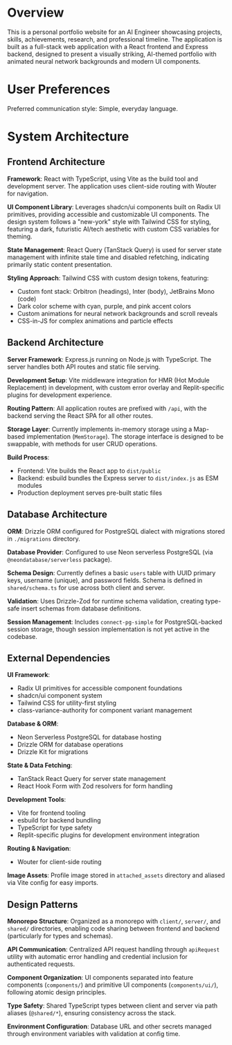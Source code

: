 # Overview

This is a personal portfolio website for an AI Engineer showcasing projects, skills, achievements, research, and professional timeline. The application is built as a full-stack web application with a React frontend and Express backend, designed to present a visually striking, AI-themed portfolio with animated neural network backgrounds and modern UI components.

# User Preferences

Preferred communication style: Simple, everyday language.

# System Architecture

## Frontend Architecture

**Framework**: React with TypeScript, using Vite as the build tool and development server. The application uses client-side routing with Wouter for navigation.

**UI Component Library**: Leverages shadcn/ui components built on Radix UI primitives, providing accessible and customizable UI components. The design system follows a "new-york" style with Tailwind CSS for styling, featuring a dark, futuristic AI/tech aesthetic with custom CSS variables for theming.

**State Management**: React Query (TanStack Query) is used for server state management with infinite stale time and disabled refetching, indicating primarily static content presentation.

**Styling Approach**: Tailwind CSS with custom design tokens, featuring:
- Custom font stack: Orbitron (headings), Inter (body), JetBrains Mono (code)
- Dark color scheme with cyan, purple, and pink accent colors
- Custom animations for neural network backgrounds and scroll reveals
- CSS-in-JS for complex animations and particle effects

## Backend Architecture

**Server Framework**: Express.js running on Node.js with TypeScript. The server handles both API routes and static file serving.

**Development Setup**: Vite middleware integration for HMR (Hot Module Replacement) in development, with custom error overlay and Replit-specific plugins for development experience.

**Routing Pattern**: All application routes are prefixed with `/api`, with the backend serving the React SPA for all other routes.

**Storage Layer**: Currently implements in-memory storage using a Map-based implementation (`MemStorage`). The storage interface is designed to be swappable, with methods for user CRUD operations.

**Build Process**: 
- Frontend: Vite builds the React app to `dist/public`
- Backend: esbuild bundles the Express server to `dist/index.js` as ESM modules
- Production deployment serves pre-built static files

## Database Architecture

**ORM**: Drizzle ORM configured for PostgreSQL dialect with migrations stored in `./migrations` directory.

**Database Provider**: Configured to use Neon serverless PostgreSQL (via `@neondatabase/serverless` package).

**Schema Design**: Currently defines a basic `users` table with UUID primary keys, username (unique), and password fields. Schema is defined in `shared/schema.ts` for use across both client and server.

**Validation**: Uses Drizzle-Zod for runtime schema validation, creating type-safe insert schemas from database definitions.

**Session Management**: Includes `connect-pg-simple` for PostgreSQL-backed session storage, though session implementation is not yet active in the codebase.

## External Dependencies

**UI Framework**:
- Radix UI primitives for accessible component foundations
- shadcn/ui component system
- Tailwind CSS for utility-first styling
- class-variance-authority for component variant management

**Database & ORM**:
- Neon Serverless PostgreSQL for database hosting
- Drizzle ORM for database operations
- Drizzle Kit for migrations

**State & Data Fetching**:
- TanStack React Query for server state management
- React Hook Form with Zod resolvers for form handling

**Development Tools**:
- Vite for frontend tooling
- esbuild for backend bundling
- TypeScript for type safety
- Replit-specific plugins for development environment integration

**Routing & Navigation**:
- Wouter for client-side routing

**Image Assets**: Profile image stored in `attached_assets` directory and aliased via Vite config for easy imports.

## Design Patterns

**Monorepo Structure**: Organized as a monorepo with `client/`, `server/`, and `shared/` directories, enabling code sharing between frontend and backend (particularly for types and schemas).

**API Communication**: Centralized API request handling through `apiRequest` utility with automatic error handling and credential inclusion for authenticated requests.

**Component Organization**: UI components separated into feature components (`components/`) and primitive UI components (`components/ui/`), following atomic design principles.

**Type Safety**: Shared TypeScript types between client and server via path aliases (`@shared/*`), ensuring consistency across the stack.

**Environment Configuration**: Database URL and other secrets managed through environment variables with validation at config time.